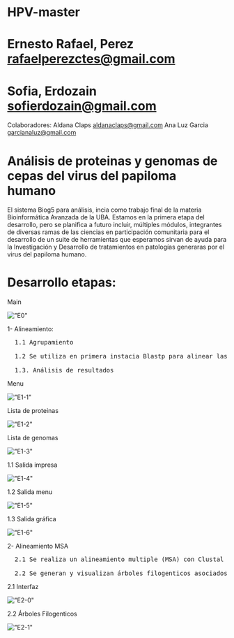 # HPV-master

# Ernesto Rafael, Perez rafaelperezctes@gmail.com 
# Sofia, Erdozain sofierdozain@gmail.com

Colaboradores: Aldana Claps aldanaclaps@gmail.com Ana Luz Garcia garcianaluz@gmail.com
# Análisis de proteinas y genomas de cepas del virus del papiloma humano

El sistema Biog5 para análisis, incia como trabajo final de la materia Bioinformática Avanzada de la UBA. Estamos en la primera etapa del desarrollo, pero se planifica a futuro incluir, múltiples módulos, integrantes de diversas ramas de las ciencias en participación comunitaria para el desarrollo de un suite de herramientas que esperamos sirvan de ayuda para la Investigación y Desarrollo de tratamientos en patologías generaras por el virus del papiloma humano.

# Desarrollo etapas:

Main 

!["E0"](https://github.com/biog5/HPV-master/blob/main/IMG/FrontEnd/A-R0.png)

1- Alineamiento: 
<pre>
  1.1 Agrupamiento
  
  1.2 Se utiliza en primera instacia Blastp para alinear las proteinas de cepas de alto riesgo contra las demas cepas
  
  1.3. Análisis de resultados 
</pre>

Menu

!["E1-1"](https://github.com/biog5/HPV-master/blob/main/IMG/FrontEnd/A-R1-1.png)

Lista de proteinas 

!["E1-2"](https://github.com/biog5/HPV-master/blob/main/IMG/FrontEnd/A-R1-2.png)

Lista de genomas

!["E1-3"](https://github.com/biog5/HPV-master/blob/main/IMG/FrontEnd/A-R1-3.png)

1.1 Salida impresa

!["E1-4"](https://github.com/biog5/HPV-master/blob/main/IMG/FrontEnd/A-R1-4.png)

1.2 Salida menu

!["E1-5"](https://github.com/biog5/HPV-master/blob/main/IMG/FrontEnd/A-R1-5.png)

1.3 Salida gráfica

!["E1-6"](https://github.com/biog5/HPV-master/blob/main/IMG/FrontEnd/A-R1-6.png)

2- Alineamiento MSA
<pre>
  2.1 Se realiza un alineamiento multiple (MSA) con Clustal Omega de todas las proteinas aprupadas por riesgos 
  
  2.2 Se generan y visualizan árboles filogenticos asociados a cada proteina
</pre>

2.1 Interfaz 

!["E2-0"](https://github.com/biog5/HPV-master/blob/main/IMG/FrontEnd/A-R2-0.png)

2.2 Árboles Filogenticos

!["E2-1"](https://github.com/biog5/HPV-master/blob/main/IMG/FrontEnd/A-R2-1.png)
